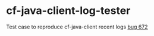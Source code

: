 # cf-java-client-log-tester
Test case to reproduce cf-java-client recent logs [bug 672](https://github.com/cloudfoundry/cf-java-client/issues/672)
